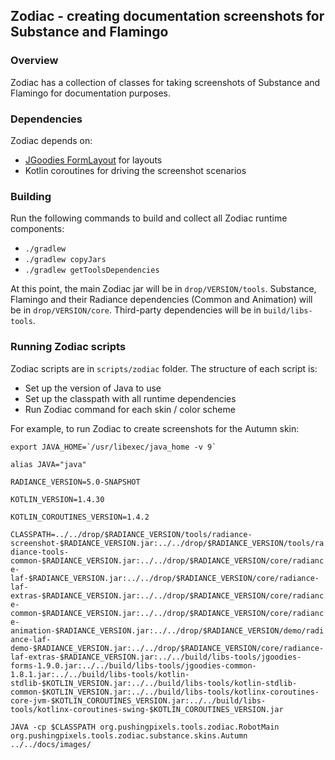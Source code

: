 ## Zodiac - creating documentation screenshots for Substance and Flamingo

### Overview

Zodiac has a collection of classes for taking screenshots of Substance and Flamingo for documentation purposes.

### Dependencies

Zodiac depends on:
* [JGoodies FormLayout](http://www.jgoodies.com/freeware/libraries/forms/) for layouts
* Kotlin coroutines for driving the screenshot scenarios

### Building

Run the following commands to build and collect all Zodiac runtime components:

* `./gradlew`
* `./gradlew copyJars`
* `./gradlew getToolsDependencies`

At this point, the main Zodiac jar will be in `drop/VERSION/tools`. Substance, Flamingo and their Radiance dependencies (Common and Animation) will be in `drop/VERSION/core`. Third-party dependencies will be in `build/libs-tools`.

### Running Zodiac scripts

Zodiac scripts are in `scripts/zodiac` folder. The structure of each script is:

* Set up the version of Java to use
* Set up the classpath with all runtime dependencies
* Run Zodiac command for each skin / color scheme

For example, to run Zodiac to create screenshots for the Autumn skin:

``` export JAVA_HOME=`/usr/libexec/java_home -v 9` ```

`alias JAVA="java"`

`RADIANCE_VERSION=5.0-SNAPSHOT`

`KOTLIN_VERSION=1.4.30`

`KOTLIN_COROUTINES_VERSION=1.4.2`

`CLASSPATH=../../drop/$RADIANCE_VERSION/tools/radiance-screenshot-$RADIANCE_VERSION.jar:../../drop/$RADIANCE_VERSION/tools/radiance-tools-common-$RADIANCE_VERSION.jar:../../drop/$RADIANCE_VERSION/core/radiance-laf-$RADIANCE_VERSION.jar:../../drop/$RADIANCE_VERSION/core/radiance-laf-extras-$RADIANCE_VERSION.jar:../../drop/$RADIANCE_VERSION/core/radiance-common-$RADIANCE_VERSION.jar:../../drop/$RADIANCE_VERSION/core/radiance-animation-$RADIANCE_VERSION.jar:../../drop/$RADIANCE_VERSION/demo/radiance-laf-demo-$RADIANCE_VERSION.jar:../../drop/$RADIANCE_VERSION/core/radiance-laf-extras-$RADIANCE_VERSION.jar:../../build/libs-tools/jgoodies-forms-1.9.0.jar:../../build/libs-tools/jgoodies-common-1.8.1.jar:../../build/libs-tools/kotlin-stdlib-$KOTLIN_VERSION.jar:../../build/libs-tools/kotlin-stdlib-common-$KOTLIN_VERSION.jar:../../build/libs-tools/kotlinx-coroutines-core-jvm-$KOTLIN_COROUTINES_VERSION.jar:../../build/libs-tools/kotlinx-coroutines-swing-$KOTLIN_COROUTINES_VERSION.jar`

`JAVA -cp $CLASSPATH org.pushingpixels.tools.zodiac.RobotMain org.pushingpixels.tools.zodiac.substance.skins.Autumn ../../docs/images/`
